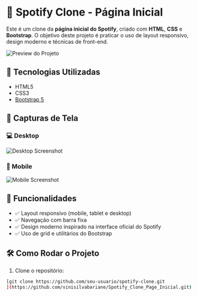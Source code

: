 # 🎵 Spotify Clone - Página Inicial

Este é um clone da **página inicial do Spotify**, criado com **HTML**, **CSS** e **Bootstrap**. O objetivo deste projeto é praticar o uso de layout responsivo, design moderno e técnicas de front-end.

![Preview do Projeto](preview.png) <!-- Você pode substituir por uma imagem real do seu projeto -->

## 🚀 Tecnologias Utilizadas

- HTML5
- CSS3
- [Bootstrap 5](https://getbootstrap.com/)

## 📸 Capturas de Tela

### 💻 Desktop
![Desktop Screenshot](screenshots/desktop.png)

### 📱 Mobile
![Mobile Screenshot](screenshots/mobile.png)

## 🧩 Funcionalidades

- ✅ Layout responsivo (mobile, tablet e desktop)
- ✅ Navegação com barra fixa
- ✅ Design moderno inspirado na interface oficial do Spotify
- ✅ Uso de grid e utilitários do Bootstrap

## 🛠️ Como Rodar o Projeto

1. Clone o repositório:
```bash
[git clone https://github.com/seu-usuario/spotify-clone.git
](https://github.com/vinisilvabariane/Spotify_Clone_Page_Inicial.git)
